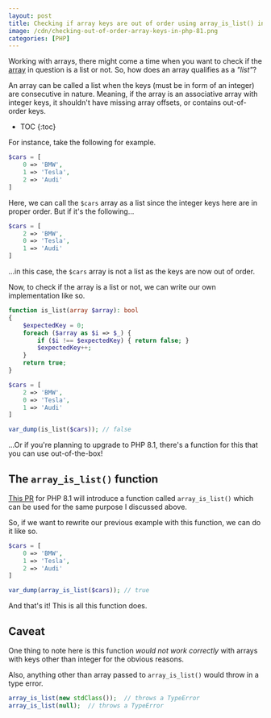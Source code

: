 ```yaml
---
layout: post
title: Checking if array keys are out of order using array_is_list() in PHP 8.1
image: /cdn/checking-out-of-order-array-keys-in-php-81.png
categories: [PHP]
---
```


Working with arrays, there might come a time when you want to check if the [array](https://www.php.net/manual/en/language.types.array.php) in question is a list or not. So, how does an array qualifies as a *"list"*?

An array can be called a list when the keys (must be in form of an integer) are consecutive in nature. Meaning, if the array is an associative array with integer keys, it shouldn't have missing array offsets, or contains out-of-order keys.

* TOC
{:toc}

For instance, take the following for example.

```php
$cars = [
    0 => 'BMW',
    1 => 'Tesla',
    2 => 'Audi'
]
```

Here, we can call the `$cars` array as a list since the integer keys here are in proper order. But if it's the following...

```php
$cars = [
    2 => 'BMW',
    0 => 'Tesla',
    1 => 'Audi'
]
```

...in this case, the `$cars` array is not a list as the keys are now out of order.

Now, to check if the array is a list or not, we can write our own implementation like so.

```php
function is_list(array $array): bool 
{
    $expectedKey = 0;
    foreach ($array as $i => $_) {
        if ($i !== $expectedKey) { return false; }
        $expectedKey++;
    }
    return true;
}

$cars = [
    2 => 'BMW',
    0 => 'Tesla',
    1 => 'Audi'
]

var_dump(is_list($cars)); // false
```

...Or if you're planning to upgrade to PHP 8.1, there's a function for this that you can use out-of-the-box!

## The `array_is_list()` function

[This PR](https://wiki.php.net/rfc/is_list) for PHP 8.1 will introduce a function called `array_is_list()` which can be used for the same purpose I discussed above.

So, if we want to rewrite our previous example with this function, we can do it like so.

```php
$cars = [
    0 => 'BMW',
    1 => 'Tesla',
    2 => 'Audi'
]

var_dump(array_is_list($cars)); // true
```

And that's it! This is all this function does. 

## Caveat

One thing to note here is this function *would not work correctly* with arrays with keys other than integer for the obvious reasons. 

Also, anything other than array passed to `array_is_list()` would throw in a type error.

```php
array_is_list(new stdClass());  // throws a TypeError
array_is_list(null);  // throws a TypeError
```